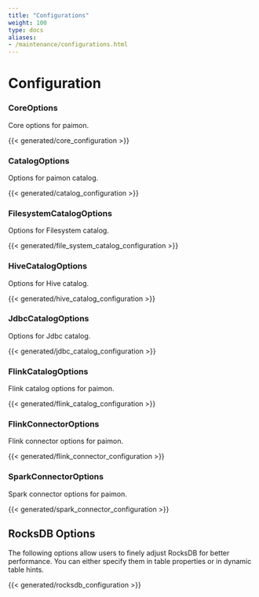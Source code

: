 ```yaml
---
title: "Configurations"
weight: 100
type: docs
aliases:
- /maintenance/configurations.html
---
```

<!--
Licensed to the Apache Software Foundation (ASF) under one
or more contributor license agreements.  See the NOTICE file
distributed with this work for additional information
regarding copyright ownership.  The ASF licenses this file
to you under the Apache License, Version 2.0 (the
"License"); you may not use this file except in compliance
with the License.  You may obtain a copy of the License at

  http://www.apache.org/licenses/LICENSE-2.0

Unless required by applicable law or agreed to in writing,
software distributed under the License is distributed on an
"AS IS" BASIS, WITHOUT WARRANTIES OR CONDITIONS OF ANY
KIND, either express or implied.  See the License for the
specific language governing permissions and limitations
under the License.
-->

# Configuration

### CoreOptions

Core options for paimon.

{{< generated/core_configuration >}}

### CatalogOptions

Options for paimon catalog.

{{< generated/catalog_configuration >}}

### FilesystemCatalogOptions

Options for Filesystem catalog.

{{< generated/file_system_catalog_configuration >}}

### HiveCatalogOptions

Options for Hive catalog.

{{< generated/hive_catalog_configuration >}}

### JdbcCatalogOptions

Options for Jdbc catalog.

{{< generated/jdbc_catalog_configuration >}}

### FlinkCatalogOptions

Flink catalog options for paimon.

{{< generated/flink_catalog_configuration >}}

### FlinkConnectorOptions

Flink connector options for paimon.

{{< generated/flink_connector_configuration >}}

### SparkConnectorOptions

Spark connector options for paimon.

{{< generated/spark_connector_configuration >}}

## RocksDB Options

The following options allow users to finely adjust RocksDB for better performance. You can either specify them in table properties or in dynamic table hints.

{{< generated/rocksdb_configuration >}}
